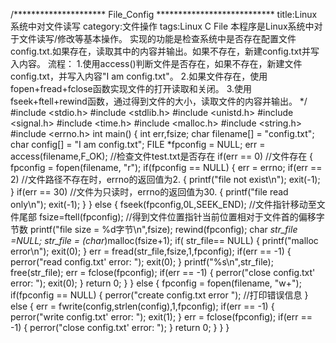 /********************* File_Config ***************************
title:Linux系统中对文件读写
category:文件操作
tags:Linux C File
本程序是Linux系统中对于文件读写/修改等基本操作。
实现的功能是检查系统中是否存在配置文件config.txt.如果存在，读取其中的内容并输出。如果不存在，新建config.txt并写入内容。
流程：
1.使用access()判断文件是否存在，如果不存在，新建文件config.txt，并写入内容"I am config.txt"。
2.如果文件存在，使用fopen+fread+fclose函数实现文件的打开读取和关闭。
3.使用fseek+ftell+rewind函数，通过得到文件的大小，读取文件的内容并输出。
*/
#include <stdio.h>
#include <stdlib.h>
#include <unistd.h>
#include <signal.h>
#include <time.h>
#include <malloc.h>
#include <string.h>
#include <errno.h>
int main()
{
  int err,fsize;
	char filename[] = "config.txt";
  char config[] = "I am config.txt";
  FILE *fpconfig = NULL;
  err = access(filename,F_OK);	//检查文件test.txt是否存在
	if(err == 0)     //文件存在
	{
		fpconfig = 	fopen(filename, "r");
    if(fpconfig == NULL)
  	{
  		err = errno;
  		if(err == 2)		//文件路径不存在时，errno的返回值为2.
  		{
  			printf("file not exist\n");
  			exit(-1);
  		}
  		if(err == 30)		//文件为只读时，errno的返回值为30.
  		{
        printf("file read only\n");
  			exit(-1);
  		}
  	}
    else
  	{
      fseek(fpconfig,0L,SEEK_END);  //文件指针移动至文件尾部
      fsize=ftell(fpconfig);        //得到文件位置指针当前位置相对于文件首的偏移字节数
      printf("file size = %d字节\n",fsize);
      rewind(fpconfig);
      char *str_file =NULL;
      str_file = (char*)malloc(fsize+1);
      if( str_file== NULL)
      {
        printf("malloc error\n");
        exit(0);
      }
      err = fread(str_file,fsize,1,fpconfig);
      if(err == -1)
  		{
  			perror("read config.txt' error: ");
        exit(0);
  		}
      printf("%s\n",str_file);
      free(str_file);
      err = fclose(fpconfig);
      if(err == -1)
  		{
  			perror("close config.txt' error: ");
        exit(0);
  		}
  		return 0;
  	}
	}
	else
	{
    fpconfig = 	fopen(filename, "w+");
		if(fpconfig == NULL)
		{
			perror("create config.txt error "); //打印错误信息
		}
    else
    {
      err = fwrite(config,strlen(config),1,fpconfig);
      if(err == -1)
  		{
  			perror("write config.txt' error: ");
        exit(1);
  		}
      err = fclose(fpconfig);
      if(err == -1)
  		{
  			perror("close config.txt' error: ");
  		}
  		return 0;
    }
	}
}
